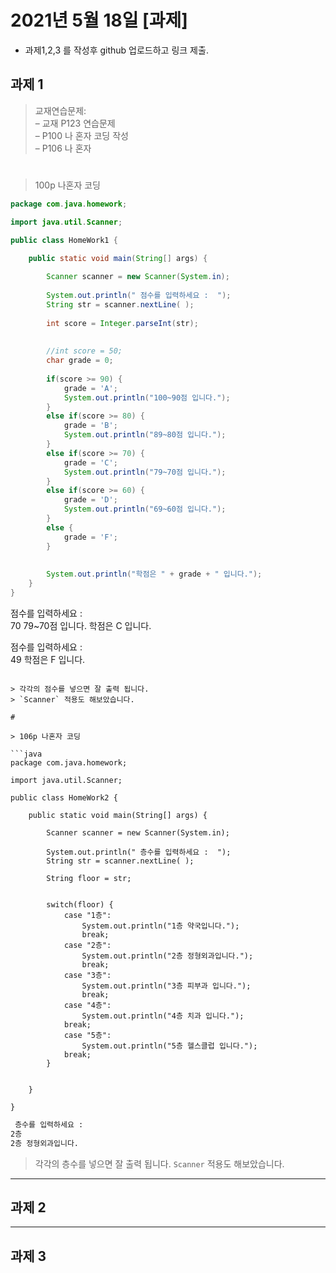 # 2021년 5월 18일 [과제] 

- 과제1,2,3 를 작성후 github 업로드하고 링크 제출.


## 과제 1

> 교재연습문제:   
> – 교재 P123 연습문제  
> – P100 나 혼자 코딩 작성  
> – P106 나 혼자    

#

> 100p 나혼자 코딩

```java
package com.java.homework;

import java.util.Scanner;

public class HomeWork1 {

	public static void main(String[] args) {
		
		Scanner scanner = new Scanner(System.in);
		
		System.out.println(" 점수를 입력하세요 :  ");
		String str = scanner.nextLine( );
		
		int score = Integer.parseInt(str);
		
		
		//int score = 50;
		char grade = 0;
		
		if(score >= 90) {
			grade = 'A';
			System.out.println("100~90점 입니다.");
		}
		else if(score >= 80) {
			grade = 'B';
			System.out.println("89~80점 입니다.");	
		}
		else if(score >= 70) {
			grade = 'C';
			System.out.println("79~70점 입니다.");	
		}
		else if(score >= 60) {
			grade = 'D';
			System.out.println("69~60점 입니다.");
		}
		else {
			grade = 'F';
		}
				
		
		System.out.println("학점은 " + grade + " 입니다.");
	}
}
```
 점수를 입력하세요 :  
70
79~70점 입니다.
학점은 C 입니다.

 점수를 입력하세요 :  
49
학점은 F 입니다.
```

> 각각의 점수를 넣으면 잘 출력 됩니다.
> `Scanner` 적용도 해보았습니다.

#

> 106p 나혼자 코딩

```java
package com.java.homework;

import java.util.Scanner;

public class HomeWork2 {

	public static void main(String[] args) {
		
		Scanner scanner = new Scanner(System.in);
		
		System.out.println(" 층수를 입력하세요 :  ");
		String str = scanner.nextLine( );
				
		String floor = str;
		
		
		switch(floor) {
			case "1층":
				System.out.println("1층 약국입니다.");
				break;
			case "2층":
				System.out.println("2층 정형외과입니다.");
				break;
			case "3층":
				System.out.println("3층 피부과 입니다.");
				break;
			case "4층":
				System.out.println("4층 치과 입니다.");
			break;
			case "5층":
				System.out.println("5층 헬스클럽 입니다.");
			break;
		}
		

	}

}
```

```cmd
 층수를 입력하세요 :  
2층
2층 정형외과입니다.
```
> 각각의 층수를 넣으면 잘 출력 됩니다.
> `Scanner` 적용도 해보았습니다.




----

## 과제 2









----

## 과제 3










